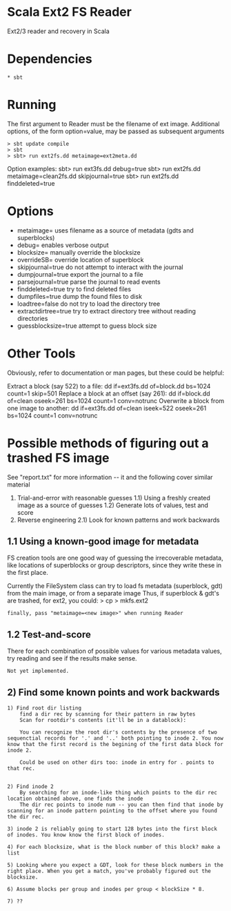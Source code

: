 # Scala Ext2 FS Reader

Ext2/3 reader and recovery in Scala

# Dependencies
	* sbt

# Running 
The first argument to Reader must be the filename of ext image.
Additional options, of the form option=value, may be passed as subsequent arguments

	> sbt update compile
	> sbt
	> sbt> run ext2fs.dd metaimage=ext2meta.dd

Option examples:
	sbt> run ext3fs.dd debug=true
	sbt> run ext2fs.dd metaimage=clean2fs.dd skipjournal=true
	sbt> run ext2fs.dd finddeleted=true

# Options

* metaimage=<filename> uses filename as a source of metadata (gdts and superblocks)
* debug=<boolean>				enables verbose output
* blocksize=<num>				manually override the blocksize
*	overrideSB=<pos>			override location of superblock
*	skipjournal=true			do not attempt to interact with the journal
*	dumpjournal=true			export the journal to a file
*	parsejournal=true			parse the journal to read events
*	finddeleted=true			try to find deleted files
*	dumpfiles=true				dump the found files to disk
*	loadtree=false				do not try to load the directory tree
*	extractdirtree=true		try to extract directory tree without reading directories
*	guessblocksize=true		attempt to guess block size

# Other Tools
Obviously, refer to documentation or man pages, but these could be helpful:

Extract a block (say 522) to a file:
	dd if=ext3fs.dd of=block.dd bs=1024 count=1 skip=501
Replace a block at an offset (say 261):
	dd if=block.dd of=clean oseek=261 bs=1024 count=1 conv=notrunc
Overwrite a block from one image to another: 
	dd if=ext3fs.dd of=clean iseek=522 oseek=261 bs=1024 count=1 conv=notrunc

# Possible methods of figuring out a trashed FS image

See "report.txt" for more information -- it and the following cover similar material

1) Trial-and-error with reasonable guesses
	1.1) Using a freshly created image as a source of guesses
	1.2) Generate lots of values, test and score
2) Reverse engineering
	2.1) Look for known patterns and work backwards


## 1.1 Using a known-good image for metadata

FS creation tools are one good way of guessing the irrecoverable metadata, like locations of superblocks or group descriptors, since they write these in the first place.

Currently the FileSystem class can try to load fs metadata (superblock, gdt) from the main image, or from a separate image 
	Thus, if superblock & gdt's are trashed, for ext2, you could:
	>	cp <bad image file> <new image file>
	>	mkfs.ext2 <new image>

	finally, pass "metaimage=<new image>" when running Reader

## 1.2 Test-and-score

There for each combination of possible values for various metadata values, try reading and see if the results make sense.

	Not yet implemented.

## 2) Find some known points and work backwards


	1) Find root dir listing 
		find a dir rec by scanning for their pattern in raw bytes
		Scan for rootdir's contents (it'll be in a datablock):

		You can recognize the root dir's contents by the presence of two sequenctial records for '.' and '..' both pointing to inode 2. You now know that the first record is the begining of the first data block for inode 2.

		Could be used on other dirs too: inode in entry for . points to that rec.


	2) Find inode 2
		By searching for an inode-like thing which points to the dir rec location obtained above, one finds the inode
		The dir rec points to inode num -- you can then find that inode by scanning for an inode pattern pointing to the offset where you found the dir rec.

	3) inode 2 is reliably going to start 128 bytes into the first block of inodes. You know know the first block of inodes.

	4) For each blocksize, what is the block number of this block? make a list

	5) Looking where you expect a GDT, look for these block numbers in the right place. When you get a match, you've probably figured out the blocksize.

	6) Assume blocks per group and inodes per group < blockSize * 8. 

	7) ??


